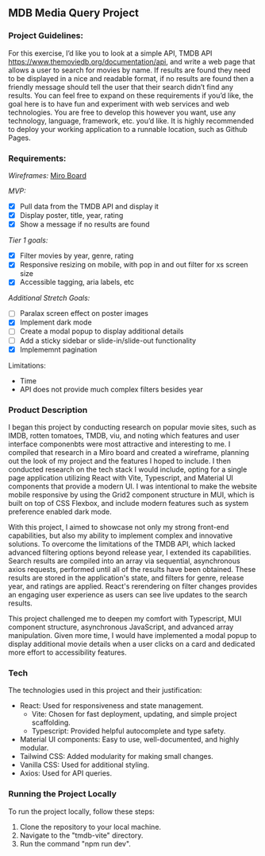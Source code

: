 ## MDB Media Query Project

### Project Guidelines:

For this exercise, I’d like you to look at a simple API, TMDB API https://www.themoviedb.org/documentation/api, and write a web page that allows a user to search for movies by name. If results are found they need to be displayed in a nice and readable format, if no results are found then a friendly message should tell the user that their search didn’t find any results. You can feel free to expand on these requirements if you’d like, the goal here is to have fun and experiment with web services and web technologies. You are free to develop this however you want, use any technology, language, framework, etc. you’d like. It is highly recommended to deploy your working application to a runnable location, such as Github Pages.

### Requirements:

*Wireframes:*
[Miro Board](https://miro.com/app/board/uXjVM_HanXM=/?share_link_id=314779408430)

*MVP:*
- [x] Pull data from the TMDB API and display it
- [x] Display poster, title, year, rating
- [x] Show a message if no results are found

*Tier 1 goals:*
- [x] Filter movies by year, genre, rating
- [x] Responsive resizing on mobile, with pop in and out filter for xs screen size
- [x] Accessible tagging, aria labels, etc

*Additional Stretch Goals:*
- [ ] Paralax screen effect on poster images
- [x] Implement dark mode
- [ ] Create a modal popup to display additional details
- [ ] Add a sticky sidebar or slide-in/slide-out functionality
- [x] Implememnt pagination

Limitations:
- Time
- API does not provide much complex filters besides year

### Product Description

I began this project by conducting research on popular movie sites, such as IMDB, rotten tomatoes, TMDB, viu, and noting which features and user interface componenbts were most attractive and interesting to me. I compiled that research in a Miro board and created a wireframe, planning out the look of my project and the features I hoped to include. I then conducted research on the tech stack I would include, opting for a single page application utilizing React with Vite, Typescript, and Material UI components that provide a modern UI. I was intentional to make the website mobile responsive by using the Grid2 component structure in MUI, which is built on top of CSS Flexbox, and include modern features such as system preference enabled dark mode. 


With this project, I aimed to showcase not only my strong front-end capabilities, but also my ability to implement complex and innovative solutions. To overcome the limitations of the TMDB API, which lacked advanced filtering options beyond release year, I extended its capabilities. Search results are compiled into an array via sequential, asynchronous axios requests, performed until all of the results have been obtained. These results are stored in the application's state, and filters for genre, release year, and ratings are applied. React's rerendering on filter changes provides an engaging user experience as users can see live updates to the search results. 


This project challenged me to deepen my comfort with Typescript, MUI component structure, asynchronous JavaScript, and advanced array manipulation. Given more time, I would have implemented a modal popup to display additional movie details when a user clicks on a card and dedicated more effort to accessibility features.

### Tech

The technologies used in this project and their justification:

- React: Used for responsiveness and state management.
  - Vite: Chosen for fast deployment, updating, and simple project scaffolding.
  - Typescript: Provided helpful autocomplete and type safety.
- Material UI components: Easy to use, well-documented, and highly modular.
- Tailwind CSS: Added modularity for making small changes.
- Vanilla CSS: Used for additional styling.
- Axios: Used for API queries.

### Running the Project Locally

To run the project locally, follow these steps:

1. Clone the repository to your local machine.
2. Navigate to the "tmdb-vite" directory.
3. Run the command "npm run dev".